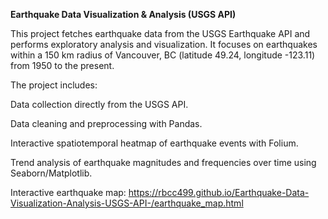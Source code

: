**Earthquake Data Visualization & Analysis (USGS API)**

This project fetches earthquake data from the USGS Earthquake API and performs exploratory analysis and visualization. It focuses on earthquakes within a 150 km radius of Vancouver, BC (latitude 49.24, longitude -123.11) from 1950 to the present.

The project includes:

Data collection directly from the USGS API.

Data cleaning and preprocessing with Pandas.

Interactive spatiotemporal heatmap of earthquake events with Folium.

Trend analysis of earthquake magnitudes and frequencies over time using Seaborn/Matplotlib.

Interactive earthquake map: 
https://rbcc499.github.io/Earthquake-Data-Visualization-Analysis-USGS-API-/earthquake_map.html
